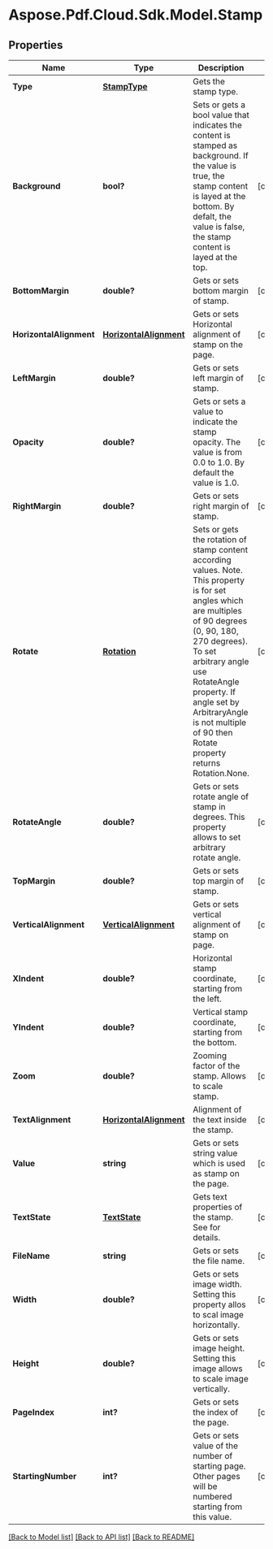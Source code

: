 # Aspose.Pdf.Cloud.Sdk.Model.Stamp
## Properties

Name | Type | Description | Notes
------------ | ------------- | ------------- | -------------
**Type** | [**StampType**](StampType.md) | Gets the stamp type. | 
**Background** | **bool?** | Sets or gets a bool value that indicates the content is stamped as background. If the value is true, the stamp content is layed at the bottom. By defalt, the value is false, the stamp content is layed at the top. | [optional] 
**BottomMargin** | **double?** | Gets or sets bottom margin of stamp. | [optional] 
**HorizontalAlignment** | [**HorizontalAlignment**](HorizontalAlignment.md) | Gets or sets Horizontal alignment of stamp on the page.  | [optional] 
**LeftMargin** | **double?** | Gets or sets left margin of stamp. | [optional] 
**Opacity** | **double?** | Gets or sets a value to indicate the stamp opacity. The value is from 0.0 to 1.0. By default the value is 1.0. | [optional] 
**RightMargin** | **double?** | Gets or sets right margin of stamp. | [optional] 
**Rotate** | [**Rotation**](Rotation.md) | Sets or gets the rotation of stamp content according  values. Note. This property is for set angles which are multiples of 90 degrees (0, 90, 180, 270 degrees). To set arbitrary angle use RotateAngle property.  If angle set by ArbitraryAngle is not multiple of 90 then Rotate property returns Rotation.None. | [optional] 
**RotateAngle** | **double?** | Gets or sets rotate angle of stamp in degrees. This property allows to set arbitrary rotate angle.  | [optional] 
**TopMargin** | **double?** | Gets or sets top margin of stamp. | [optional] 
**VerticalAlignment** | [**VerticalAlignment**](VerticalAlignment.md) | Gets or sets vertical alignment of stamp on page. | [optional] 
**XIndent** | **double?** | Horizontal stamp coordinate, starting from the left. | [optional] 
**YIndent** | **double?** | Vertical stamp coordinate, starting from the bottom. | [optional] 
**Zoom** | **double?** | Zooming factor of the stamp. Allows to scale stamp. | [optional] 
**TextAlignment** | [**HorizontalAlignment**](HorizontalAlignment.md) | Alignment of the text inside the stamp. | [optional] 
**Value** | **string** | Gets or sets string value which is used as stamp on the page. | [optional] 
**TextState** | [**TextState**](TextState.md) | Gets text properties of the stamp. See  for details. | [optional] 
**FileName** | **string** | Gets or sets the file name. | [optional] 
**Width** | **double?** | Gets or sets image width. Setting this property allos to scal image horizontally. | [optional] 
**Height** | **double?** | Gets or sets image height. Setting this image allows to scale image vertically. | [optional] 
**PageIndex** | **int?** | Gets or sets the index of the page. | [optional] 
**StartingNumber** | **int?** | Gets or sets value of the number of starting page. Other pages will be numbered starting from this value. | [optional] 

[[Back to Model list]](../README.md#documentation-for-models) [[Back to API list]](../README.md#documentation-for-api-endpoints) [[Back to README]](../README.md)

